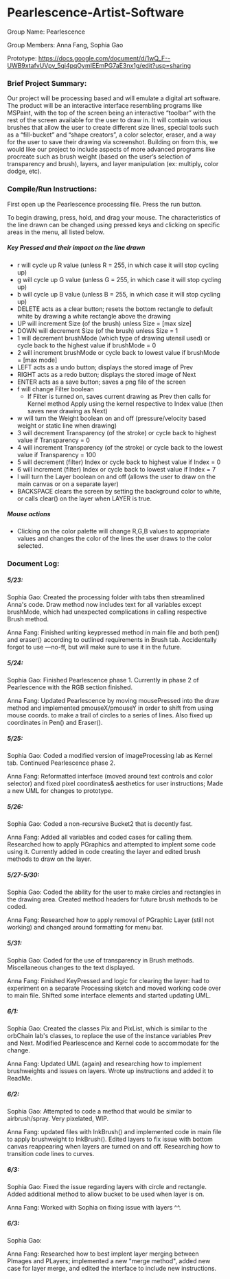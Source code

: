 # Pearlescence-Artist-Software

Group Name: Pearlescence

Group Members: Anna Fang, Sophia Gao

Prototype: https://docs.google.com/document/d/1wQ_F--UWB9xtafvUVpv_5qi4pqOymIEEmPG7aE3nx1g/edit?usp=sharing

### Brief Project Summary:
Our project will be processing based and will emulate a digital art software. The product will be an interactive interface resembling programs like MSPaint, with the top of the screen being an interactive “toolbar” with the rest of the screen available for the user to draw in. It will contain various brushes that allow the user to create different size lines, special tools such as a “fill-bucket” and “shape creators”, a color selector, eraser, and a way for the user to save their drawing via screenshot. Building on from this, we would like our project to include aspects of more advanced programs like procreate such as brush weight (based on the user’s selection of transparency and brush), layers, and layer manipulation (ex: multiply, color dodge, etc).

### Compile/Run Instructions:
First open up the Pearlescence processing file. Press the run button.

To begin drawing, press, hold, and drag your mouse. The characteristics of the line drawn can be changed using pressed keys and clicking on specific areas in the menu, all listed below.

##### Key Pressed and their impact on the line drawn
- r will cycle up R value (unless R = 255, in which case it will stop cycling up)
- g will cycle up G value (unless G = 255, in which case it will stop cycling up)
- b will cycle up B value (unless B = 255, in which case it will stop cycling up)
- DELETE acts as a clear button; resets the bottom rectangle to default white by drawing a white rectangle above the drawing
- UP will increment Size (of the brush) unless Size = [max size]
- DOWN will decrement Size (of the brush) unless Size = 1
- 1 will decrement brushMode (which type of drawing utensil used) or cycle back to the highest value if brushMode = 0
- 2 will increment brushMode or cycle back to lowest value if brushMode = [max mode]
- LEFT acts as a undo button; displays the stored image of Prev
- RIGHT acts as a redo button; displays the stored image of Next
- ENTER acts as a save button; saves a png file of the screen
- f will change Filter boolean
  - If Filter is turned on, saves current drawing as Prev then calls for Kernel method Apply using the kernel respective to Index value (then saves new drawing as Next)
- w will turn the Weight boolean on and off (pressure/velocity based weight or static line when drawing)
- 3 will decrement Transparency (of the stroke) or cycle back to highest value if Transparency = 0
- 4 will increment Transparency (of the stroke) or cycle back to the lowest value if Transparency = 100
- 5 will decrement (filter) Index or cycle back to highest value if Index = 0
- 6 will increment (filter) Index or cycle back to lowest value if Index = 7
- l will turn the Layer boolean on and off (allows the user to draw on the main canvas or on a separate layer)
- BACKSPACE clears the screen by setting the background color to white, or calls clear() on the layer when LAYER is true.

##### Mouse actions
- Clicking on the color palette will change R,G,B values to appropriate values and changes the color of the lines the user draws to the color selected.


### Document Log:
##### 5/23:
Sophia Gao:
Created the processing folder with tabs then streamlined Anna's code. Draw method now includes text for all variables except brushMode, which had unexpected complications in calling respective Brush method.

Anna Fang:
Finished writing keypressed method in main file and both pen() and eraser() according to outlined requirements in Brush tab. Accidentally forgot to use —no-ff, but will make sure to use it in the future.

##### 5/24:
Sophia Gao: Finished Pearlescence phase 1. Currently in phase 2 of Pearlescence with the RGB section finished.

Anna Fang:
Updated Pearlescence by moving mousePressed into the draw method and implemented pmouseX/pmouseY in order to shift from using mouse coords. to make a trail of circles to a series of lines. Also fixed up coordinates in Pen() and Eraser().

##### 5/25:
Sophia Gao: Coded a modified version of imageProcessing lab as Kernel tab. Continued Pearlescence phase 2.

Anna Fang: Reformatted interface (moved around text controls and color selector) and fixed pixel coordinates& aesthetics for user instructions; Made a new UML for changes to prototype.


##### 5/26:
Sophia Gao: Coded a non-recursive Bucket2 that is decently fast.

Anna Fang: Added all variables and coded cases for calling them. Researched how to apply PGraphics and attempted to implent some code using it. Currently added in code creating the layer and edited brush methods to draw on the layer.

##### 5/27-5/30:
Sophia Gao: Coded the ability for the user to make circles and rectangles in the drawing area. Created method headers for future brush methods to be coded.

Anna Fang: Researched how to apply removal of PGraphic Layer (still not working) and changed around formatting for menu bar.

##### 5/31:
Sophia Gao: Coded for the use of transparency in Brush methods. Miscellaneous changes to the text displayed.

Anna Fang: Finished KeyPressed and logic for clearing the layer: had to experiment on a separate Processing sketch and moved working code over to main file. Shifted some interface elements and started updating UML.

##### 6/1:
Sophia Gao: Created the classes Pix and PixList, which is similar to the orbChain lab's classes, to replace the use of the instance variables Prev and Next. Modified Pearlescence and Kernel code to accommodate for the change.

Anna Fang: Updated UML (again) and researching how to implement brushweights and issues on layers. Wrote up instructions and added it to ReadMe.

##### 6/2:

Sophia Gao: Attempted to code a method that would be similar to airbrush/spray. Very pixelated, WIP.

Anna Fang: updated files with InkBrush() and implemented code in main file to apply brushweight to InkBrush(). Edited layers to fix issue with bottom canvas reappearing when layers are turned on and off. Researching how to transition code lines to curves.

##### 6/3:

Sophia Gao: Fixed the issue regarding layers with circle and rectangle. Added additional method to allow bucket to be used when layer is on. 

Anna Fang: Worked with Sophia on fixing issue with layers ^^. 

##### 6/3:

Sophia Gao: 

Anna Fang: Researched how to best implent layer merging between PImages and PLayers; implemented a new "merge method", added new case for layer merge, and edited the interface to include new instructions. 
